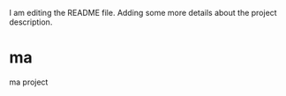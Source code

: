 I am editing the README file. Adding some more details about the project description.
# ma
ma project
